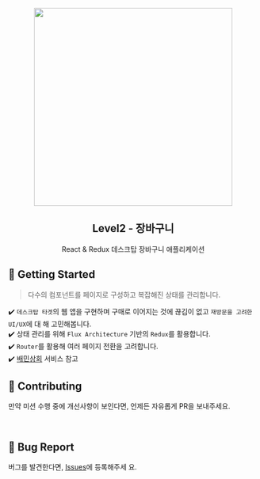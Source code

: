 <p align="middle" >
  <img src="https://techcourse-storage.s3.ap-northeast-2.amazonaws.com/3e6c6f30b11d4b098b5a3e81be19ce3a" width="400">
</p>
<h2 align="middle">Level2 - 장바구니</h2>
<p align="middle">React & Redux 데스크탑 장바구니 애플리케이션</p>
</p>

## 🚀 Getting Started

> 다수의 컴포넌트를 페이지로 구성하고 복잡해진 상태를 관리합니다.

✔️ `데스크탑 타겟`의 웹 앱을 구현하며 구매로 이어지는 것에 끊김이 없고 `재방문을 고려한 UI/UX`에 대
해 고민해봅니다.  
✔️ 상태 관리를 위해 `Flux Architecture` 기반의 `Redux`를 활용합니다.  
✔️ `Router`를 활용해 여러 페이지 전환을 고려합니다.  
✔️ [배민상회](https://mart.baemin.com) 서비스 참고

## 👏 Contributing

만약 미션 수행 중에 개선사항이 보인다면, 언제든 자유롭게 PR을 보내주세요.

<br>

## 🐞 Bug Report

버그를 발견한다면, [Issues](https://github.com/woowacourse/react-shopping-cart/issues)에 등록해주세
요.
